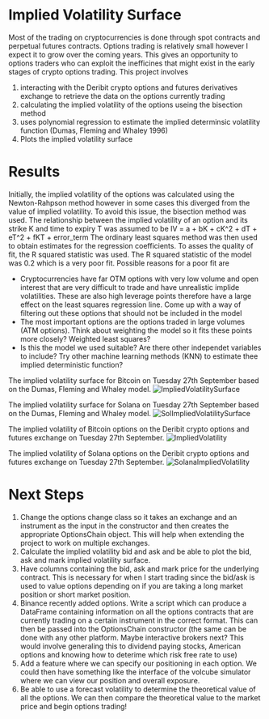 # Implied Volatility Surface
Most of the trading on cryptocurrencies is done through spot contracts and perpetual futures contracts. Options trading is relatively small however I expect it to grow over the coming years. This gives an opportunity to options traders who can exploit the inefficines that might exist in the early stages of crypto options trading. This project involves
1. interacting with the Deribit crypto options and futures derivatives exchange to retrieve the data on the options currently trading
2. calculating the implied volatility of the options useing the bisection method
3. uses polynomial regression to estimate the implied determinsic volatility function (Dumas, Fleming and Whaley 1996)
4. Plots the implied volatility surface

# Results
Initially, the implied volatility of the options was calculated using the Newton-Rahpson method however in some cases this diverged from the value of implied volatility. To avoid this issue, the bisection method was used. The relationship between the implied volatility of an option and its strike K and time to expiry T was assumed to be
IV = a + bK + cK^2 + dT + eT^2 + fKT + error_term
The ordinary least squares method was then used to obtain estimates for the regression coefficients. To asses the quality of fit, the R squared statistic was used. The R squared statistic of the model was 0.2 which is a very poor fit. Possible reasons for a poor fit are
- Cryptocurrencies have far OTM options with very low volume and open interest that are very difficult to trade and have unrealistic implide volatilities. These are also high leverage points therefore have a large effect on the least squares regression line. Come up with a way of filtering out these options that should not be included in the model
- The most important options are the options traded in large volumes (ATM options). Think about weighting the model so it fits these points more closely? Weighted least squares?
- Is this the model we used suitable? Are there other independet variables to include? Try other machine learning methods (KNN) to estimate thee implied deterministic function?

The implied volatility surface for Bitcoin on Tuesday 27th September based on the Dumas, Fleming and Whaley model.
![ImpliedVolatilitySurface](https://user-images.githubusercontent.com/108612856/192565158-d5fe556d-c6ce-4907-a9aa-fb8bee1c624c.png)

The implied volatility surface for Solana on Tuesday 27th September based on the Dumas, Fleming and Whaley model.
![SolImpliedVolatilitySurface](https://user-images.githubusercontent.com/108612856/192576998-e3696f27-0092-4889-91a3-238734f40b5c.png)

The implied volatility of Bitcoin options on the Deribit crypto options and futures exchange on Tuesday 27th September.
![ImpliedVolatility](https://user-images.githubusercontent.com/108612856/192574703-698578d4-8163-4761-b5ba-d8c511c05d41.png)

The implied volatility of Solana options on the Deribit crypto options and futures exchange on Tuesday 27th September.
![SolanaImpliedVolatility](https://user-images.githubusercontent.com/108612856/192577049-fe4f5d41-0e3f-4040-9bf8-22c86f5bcbdf.png)


# Next Steps
1. Change the options change class so it takes an exchange and an instrument as the input in the constructor and then creates the appropriate OptionsChain object. This will help when extending the project to work on multiple exchanges.
2. Calculate the implied volatility bid and ask and be able to plot the bid, ask and mark implied volatility surface.
3. Have columns containing the bid, ask and mark price for the underlying contract. This is necessary for when I start trading since the bid/ask is used to value options depending on if you are taking a long market position or short market position.
4. Binance recently added options. Write a script which can produce a DataFrame containing information on all the options contracts that are currently trading on a certain instrument in the correct format. This can then be passed into the OptionsChain
constructor (the same can be done with any other platform. Maybe interactive brokers next? This would involve generaling this to dividend paying stocks, American options and knowing how to deterime which risk free rate to use)
5. Add a feature where we can specify our positioning in each option. We could then have something like the interface of the volcube simulator where we can view our position and overall exposure.
6. Be able to use a forecast volatility to determine the theoretical value of all the options. We can then compare the theoretical value to the market price and begin options trading!
